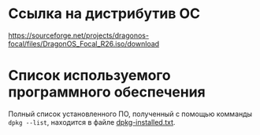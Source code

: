 # Ссылка на дистрибутив ОС
https://sourceforge.net/projects/dragonos-focal/files/DragonOS_Focal_R26.iso/download

# Список используемого программного обеспечения

Полный список установленного ПО, полученный с помощью комманды `dpkg --list`, находится в файле [dpkg-installed.txt](./dpkg-installed.txt).
